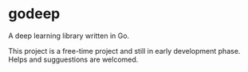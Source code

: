 # godeep

A deep learning library written in Go.

This project is a free-time project and still in early development phase. Helps and sugguestions are welcomed.
